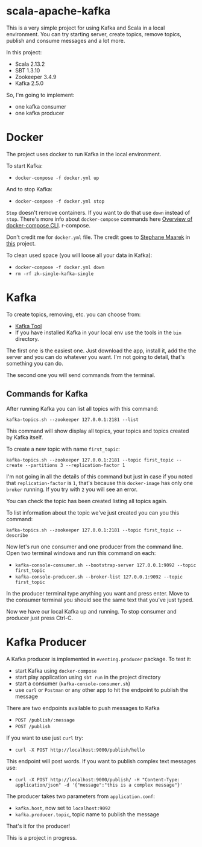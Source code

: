 # scala-apache-kafka

This is a very simple project for using Kafka and Scala in a local environment.
You can try starting server, create topics, remove topics, publish and consume messages and a lot more.

In this project:

- Scala 2.13.2
- SBT 1.3.10
- Zookeeper 3.4.9
- Kafka 2.5.0

So, I'm going to implement:

- one kafka consumer
- one kafka producer

# Docker

The project uses docker to run Kafka in the local environment.

To start Kafka:

- `docker-compose -f docker.yml up`

And to stop Kafka:

- `docker-compose -f docker.yml stop`

`Stop` doesn't remove containers. If you want to do that use `down` instead of `stop`. There's more info about `docker-compose` commands here [Overview of docker-compose CLI](https://docs.docker.com/compose/reference/overview/).
r-compose.

Don't credit me for `docker.yml` file. The credit goes to [Stephane Maarek](https://github.com/simplesteph) in [this](https://github.com/simplesteph/kafka-stack-docker-compose) project.

To clean used space (you will loose all your data in Kafka):

- `docker-compose -f docker.yml down`
- `rm -rf zk-single-kafka-single`

# Kafka

To create topics, removing, etc. you can choose from:

- [Kafka Tool](https://kafkatool.com/index.html)
- If you have installed Kafka in your local env use the tools in the `bin` directory. 

The first one is the easiest one. Just download the app, install it, add the the server and you can do whatever you want. I'm not going to detail, that's something you can do.

The second one you will send commands from the terminal.

## Commands for Kafka

After running Kafka you can list all topics with this command:

`kafka-topics.sh --zookeeper 127.0.0.1:2181 --list`

This command will show display all topics, your topics and topics created by Kafka itself.

To create a new topic with name `first_topic`:

`kafka-topics.sh --zookeeper 127.0.0.1:2181 --topic first_topic --create --partitions 3 --replication-factor 1`

I'm not going in all the details of this command but just in case if you noted that `replication-factor` is `1`, that's because this `docker-image` has only one `broker` running. If you try with `2` you will see an error.

You can check the topic has been created listing all topics again.

To list information about the topic we've just created you can you this command:

`kafka-topics.sh --zookeeper 127.0.0.1:2181 --topic first_topic --describe`

Now let's run one consumer and one producer from the command line. Open two terminal windows and run this command on each:

- `kafka-console-consumer.sh --bootstrap-server 127.0.0.1:9092 --topic first_topic`
- `kafka-console-producer.sh --broker-list 127.0.0.1:9092 --topic first_topic`

In the producer terminal type anything you want and press enter. Move to the consumer terminal you should see the same text that you've just typed.

Now we have our local Kafka up and running.
To stop consumer and producer just press Ctrl-C.

# Kafka Producer

A Kafka producer is implemented in `eventing.producer` package.
To test it:

- start Kafka using `docker-compose`
- start play application using `sbt run` in the project directory
- start a consumer (`kafka-console-consumer.sh`)
- use `curl` or `Postman` or any other app to hit the endpoint to publish the message

There are two endpoints available to push messages to Kafka

- `POST /publish/:message`
- `POST /publish`

If you want to use just `curl` try:

- `curl -X POST http://localhost:9000/publish/hello`

This endpoint will post words. If you want to publish complex text messages use:

- `curl -X POST http://localhost:9000/publish/ -H "Content-Type: application/json" -d '{"message":"this is a complex message"}'`

The producer takes two parameters from `application.conf`:

- `kafka.host`, now set to `localhost:9092`
- `kafka.producer.topic`, topic name to publish the message

That's it for the producer!

This is a project in progress.

